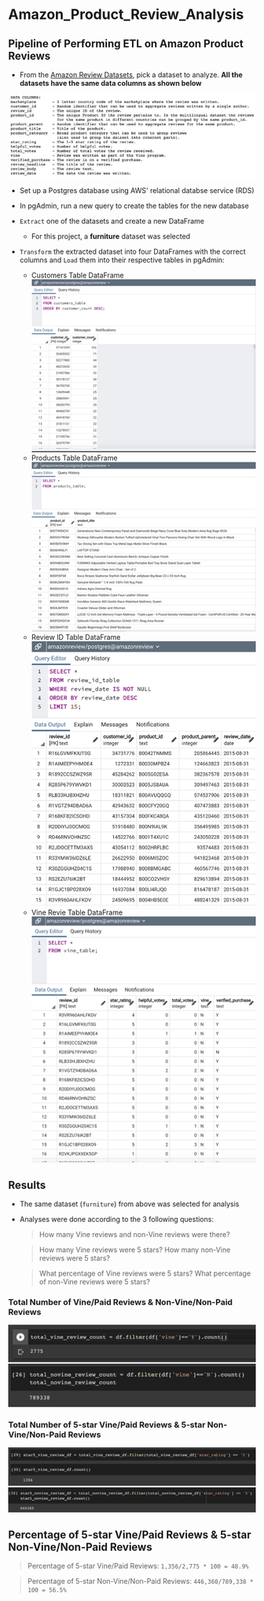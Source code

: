 # Amazon_Product_Review_Analysis

## Pipeline of Performing ETL on Amazon Product Reviews

* From the [Amazon Review Datasets](https://s3.amazonaws.com/amazon-reviews-pds/tsv/index.txt), pick a dataset to analyze. **All the datasets have the same data columns as shown below**

![](screenshots/Amazon_Review_Datasets.png)

* Set up a Postgres database using AWS' relational databse service (RDS)

* In pgAdmin, run a new query to create the tables for the new database

* `Extract` one of the datasets and create a new DataFrame
  - For this project, a **furniture** dataset was selected

* `Transform` the extracted dataset into four DataFrames with the correct columns and `Load` them into their respective tables in pgAdmin:
  - Customers Table DataFrame
  ![](screenshots/customers_table.png)
  - Products Table DataFrame
  ![](screenshots/products_table.png)
  - Review ID Table DataFrame
  ![](screenshots/review_id_table.png)
  - Vine Revie Table DataFrame
  ![](screenshots/vine_table.png)


## Results

* The same dataset (`furniture`) from above was selected for analysis
* Analyses were done according to the 3 following questions:
  > How many Vine reviews and non-Vine reviews were there?

  > How many Vine reviews were 5 stars? How many non-Vine reviews were 5 stars?
  
  > What percentage of Vine reviews were 5 stars? What percentage of non-Vine reviews were 5 stars?

### Total Number of Vine/Paid Reviews & Non-Vine/Non-Paid Reviews
![](screenshots/total_vine_review_count.png)
![](screenshots/total_novine_review_count.png)


### Total Number of 5-star Vine/Paid Reviews & 5-star Non-Vine/Non-Paid Reviews
![](screenshots/star_5_vine_review_count.png)
![](screenshots/star_5_novine_review_count.png)

## Percentage of 5-star Vine/Paid Reviews & 5-star Non-Vine/Non-Paid Reviews
  > Percentage of 5-star Vine/Paid Reviews: `1,356/2,775 * 100 = 48.9%`

  > Percentage of 5-star Non-Vine/Non-Paid Reviews: `446,360/789,338 * 100 = 56.5%` 